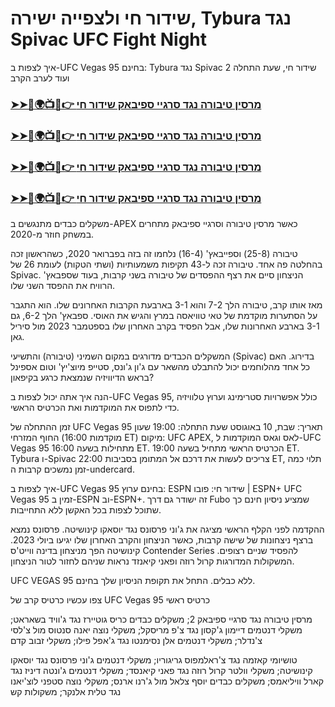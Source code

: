 #  שידור חי ולצפייה ישירה, Tybura נגד Spivac UFC Fight Night

איך לצפות ב-UFC Vegas 95 בחינם: Tybura נגד Spivac 2 שידור חי, שעת התחלה ועוד לערב הקרב

<h3><a href="https://cutt.ly/MecUE7J2">➤➤🔴🌍📺📱👉 מרסין טיבורה נגד סרגיי ספיבאק שידור חי</a></h3>

<h3><a href="https://cutt.ly/MecUE7J2">➤➤🔴🌍📺📱👉 מרסין טיבורה נגד סרגיי ספיבאק שידור חי</a></h3>

<h3><a href="https://cutt.ly/MecUE7J2">➤➤🔴🌍📺📱👉 מרסין טיבורה נגד סרגיי ספיבאק שידור חי</a></h3>

<h3><a href="https://cutt.ly/MecUE7J2">➤➤🔴🌍📺📱👉 מרסין טיבורה נגד סרגיי ספיבאק שידור חי</a></h3>

משקלים כבדים מתנגשים ב-APEX כאשר מרסין טיבורה וסרגיי ספיבאק מתחרים במשחק חוזר מ-2020.

טיבורה (25-8) וספייבאץ' (16-4) נלחמו זה בזה בפברואר 2020, כשהראשון זכה בהחלטה פה אחד. טיבורה זכה ל-43 תקיפות משמעותיות (ושתי הטקות) לעומת 26 של Spivac. הניצחון סיים את רצף ההפסדים של טיבורה בשני קרבות, בעוד שספבאץ' הרוויח את ההפסד השני שלו.

מאז אותו קרב, טיבורה הלך 7-2 והוא 3-1 בארבעת הקרבות האחרונים שלו. הוא התגבר על הסתערות מוקדמת של טאי טוויאסה במרץ והגיש את האוסי. ספבאץ' הלך 6-2, גם 3-1 בארבע האחרונות שלו, אבל הפסיד בקרב האחרון שלו בספטמבר 2023 מול סיריל גאן.

המשקלים הכבדים מדורגים במקום השמיני (טיבורה) והתשיעי (Spivac) בדירוג. האם כל אחד מהלוחמים יכול להתבלט מהשאר עם ג'ון ג'ונס, סטייפ מיוצ'יץ' וטום אספינל בראש הדיוויזיה שנמצאת כרגע בקיפאון?

הנה איך אתה יכול לצפות ב-UFC Vegas 95, כולל אפשרויות סטרימינג וערוץ טלוויזיה כדי לתפוס את המוקדמות ואת הכרטיס הראשי.

זמן ההתחלה של UFC Vegas 95
תאריך:  שבת, 10 באוגוסט
שעת התחלה: 19:00 שעון החוף המזרחי (מוקדמות 16:00 ET)
מיקום:  UFC APEX, לאס וגאס
המוקדמות ל-UFC Vegas 95 מתחילות בשעה 16:00 ET. הכרטיס הראשי מתחיל בשעה 19:00 ET. Tybura ו-Spivac צריכים לעשות את דרכם אל המתומן בסביבות 22:00 ET, תלוי כמה זמן נמשכים קרבות ה-undercard.

איך לצפות ב-UFC Vegas 95 בחינם
ערוץ:  ESPN
שידור חי:  פובו  |  ESPN+
UFC Vegas 95 זמין ב-ESPN וב-ESPN+. זה ישודר גם דרך  Fubo  שמציע  ניסיון חינם  כך שתוכל לצפות בכל האקשן ללא התחייבות. 

ההקדמה לפני הקלף הראשי מציגה את ג'וני פרסונס נגד יוסאקו קינושיטה. פרסונס נמצא ברצף ניצחונות של שישה קרבות, כאשר הניצחון והקרב האחרון שלו יגיעו ביולי 2023. קינושיטה הפך מניצחון בדינה ווייט'ס Contender Series להפסיד שניים רצופים. המשקולות המדורגות קרול רוזה ופאני קיאנזד נראות שניהם לחזור לטור הניצחון. 


UFC VEGAS 95 ללא כבלים. התחל את תקופת הניסיון שלך בחינם.

צפו עכשיו
כרטיס קרב של UFC Vegas 95
כרטיס ראשי

מרסין טיבורה נגד סרגיי ספיבאק 2; משקלים כבדים
כריס גוטיירז נגד ג'וויד בשאראט; משקלי דנטמים
דיימון ג'קסון נגד צ'פ מריסקל; משקלי נוצה
יאנה סנטוס מול צ'לסי צ'נדלר; משקלי דנטמים
אלן נסימנטו נגד ג'אפל פילו; משקלי זבוב
קדם

טושיומי קאזמה נגד צ'ראלמפוס גריגוריו; משקלי דנטמים
ג'וני פרסונס נגד יוסאקו קינושיטה; משקלי וולטר
קרול רוזה נגד פאני קיאנסד; משקלי דנטמים
ג'ונטה דיניז נגד קארל וויליאמס; משקלים כבדים
יוסף צלאל מול ג'רנו ארנס; משקלי נוצה
סטפני לוצ'יאנו נגד טלית אלנקר; משקולות קש
